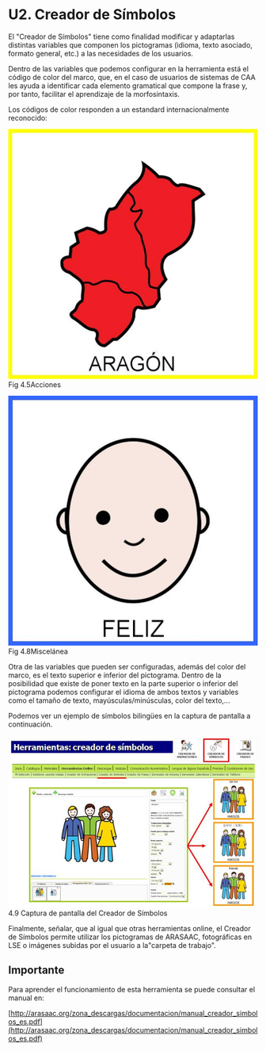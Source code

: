 
# U2. Creador de Símbolos

El "Creador de Símbolos" tiene como finalidad modificar y adaptarlas distintas variables que componen los pictogramas (idioma, texto asociado, formato general, etc.) a las necesidades de los usuarios.

Dentro de las variables que podemos configurar en la herramienta está el código de color del marco, que, en el caso de usuarios de sistemas de CAA les ayuda a identificar cada elemento gramatical que compone la frase y, por tanto, facilitar el aprendizaje de la morfosintaxis.

Los códigos de color responden a un estandard internacionalmente reconocido:

![](img/TMPA36wNT_247.png)
Fig 4.5Acciones

![](img/TMP63vlDC_875.png)
Fig 4.8Miscelánea

Otra de las variables que pueden ser configuradas, además del color del marco, es el texto superior e inferior del pictograma. Dentro de la posibilidad que existe de poner texto en la parte superior o inferior del pictograma podemos configurar el idioma de ambos textos y variables como el tamaño de texto, mayúsculas/minúsculas, color del texto,...

Podemos ver un ejemplo de símbolos biling&uuml;es en la captura de pantalla a continuación.

![](img/creador_simbolos.JPG)
4.9 Captura de pantalla del Creador de Símbolos

Finalmente, señalar, que al igual que otras herramientas online, el Creador de Símbolos permite utilizar los pictogramas de ARASAAC, fotográficas en LSE o imágenes subidas por el usuario a la"carpeta de trabajo".

## Importante

Para aprender el funcionamiento de esta herramienta se puede consultar el manual en:

[http://arasaac.org/zona_descargas/documentacion/manual_creador_simbolos_es.pdf](http://arasaac.org/zona_descargas/documentacion/manual_creador_simbolos_es.pdf)

